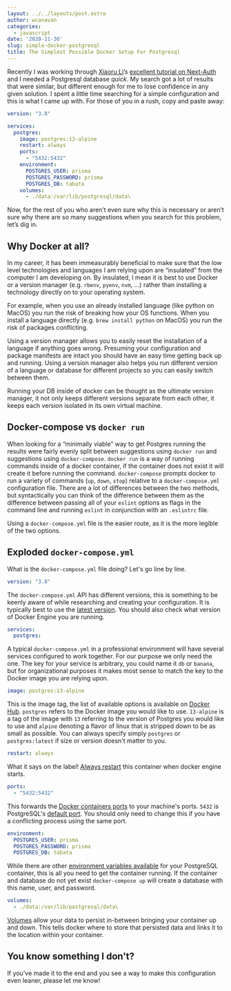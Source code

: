 ```yaml
---
layout: ../../layouts/post.astro
author: wcanavan
categories: 
  - javascript
date: '2020-11-30'
slug: simple-docker-postgresql
title: The Simplest Possible Docker Setup For Postgresql
---
```


Recently I was working through [Xiaoru Li](https://www.xiaoru.li/)’s [excellent tutorial on Next-Auth](https://dev.to/prisma/passwordless-authentication-with-next-js-prisma-and-next-auth-5g8g) and I needed a Postgresql database _quick_. My search got a lot of results that were similar, but different enough for me to lose confidence in any given solution. I spent a little time searching for a simple configuration and this is what I came up with. For those of you in a rush, copy and paste away:

```yml
version: "3.8"

services:
  postgres:
    image: postgres:13-alpine
    restart: always
    ports:
      - "5432:5432"
    environment:
      POSTGRES_USER: prisma
      POSTGRES_PASSWORD: prisma
      POSTGRES_DB: tabata
    volumes:
      - ./data:/var/lib/postgresql/data\
```

Now, for the rest of you who aren’t even sure why this is necessary or aren’t sure why there are so many suggestions when you search for this problem, let’s dig in.

## Why Docker at all?

In my career, it has been immeasurably beneficial to make sure that the low level technologies and languages I am relying upon are “insulated” from the computer I am developing on. By insulated, I mean it is best to use Docker or a version manager (e.g. `rbenv`, `pyenv`, `nvm`, ...) rather than installing a technology directly on to your operating system.

For example, when you use an already installed language (like python on MacOS) you run the risk of breaking how your OS functions. When you install a language directly (e.g. `brew install python` on MacOS) you run the risk of packages conflicting.

Using a version manager allows you to easily reset the installation of a language if anything goes wrong. Presuming your configuration and package manifests are intact you should have an easy time getting back up and running. Using a version manager also helps you run different version of a language or database for different projects so you can easily switch between them.

Running your DB inside of docker can be thought as the ultimate version manager, it not only keeps different versions separate from each other, it keeps each version isolated in its own virtual machine.

## Docker-compose vs `docker run`

When looking for a “minimally viable” way to get Postgres running the results were fairly evenly split between suggestions using `docker run` and suggestions using `docker-compose`. `docker run` is a way of running commands inside of a docker container, if the container does not exist it will create it before running the command. `docker-compose` prompts docker to run a variety of commands (`up`, `down`, `stop`) relative to a `docker-compose.yml` configuration file. There are a lot of differences between the two methods, but syntactically you can think of the difference between them as the difference between passing all of your `eslint` options as flags in the command line and running `eslint` in conjunction with an `.eslintrc` file.

Using a `docker-compose.yml` file is the easier route, as it is the more legible of the two options.

## Exploded `docker-compose.yml`

What is the `docker-compose.yml` file doing? Let's go line by line.

```yml
version: "3.8"
```

The `docker-compose.yml` API has different versions, this is something to be keenly aware of while researching and creating your configuration. It is typically best to use the [latest version](https://docs.docker.com/compose/compose-file/). You should also check what version of Docker Engine you are running.

```yml
services:
  postgres:
```

A typical `docker-compose.yml` in a professional environment will have several services configured to work together. For our purpose we only need the one. The key for your service is arbitrary, you could name it `db` or `banana`, but for organizational purposes it makes most sense to match the key to the Docker image you are relying upon.

```yml
image: postgres:13-alpine
```

This is the image tag, the list of available options is available on [Docker Hub](https://hub.docker.com/_/postgres). `postgres` refers to the Docker image you would like to use. `13-alpine` is a tag of the image with `13` referring to the version of Postgres you would like to use and `alpine` denoting a flavor of linux that is stripped down to be as small as possible. You can always specify simply `postgres` or `postgres:latest` if size or version doesn't matter to you.

```yml
restart: always
```

What it says on the label! [Always restart](https://docs.docker.com/compose/compose-file/#restart) this container when docker engine starts.

```yml
ports:
  - "5432:5432"
```

This forwards the [Docker containers ports](https://docs.docker.com/compose/compose-file/#ports) to your machine's ports. `5432` is PostgreSQL's [default port](https://www.postgresql.org/docs/current/app-postgres.html). You should only need to change this if you have a conflicting process using the same port.

```yml
environment:
  POSTGRES_USER: prisma
  POSTGRES_PASSWORD: prisma
  POSTGRES_DB: tabata
```

While there are other [environment variables available](https://hub.docker.com/_/postgres) for your PostgreSQL container, this is all you need to get the container running. If the container and database do not yet exist `docker-compose up` will create a database with this name, user, and password.

```yml
volumes:
  - ./data:/var/lib/postgresql/data\
```

[Volumes](https://docs.docker.com/compose/compose-file/#volume-configuration-reference) allow your data to persist in-between bringing your container up and down. This tells docker where to store that persisted data and links it to the location within your container.

## You know something I don't?

If you've made it to the end and you see a way to make this configuration even leaner, please let me know!
